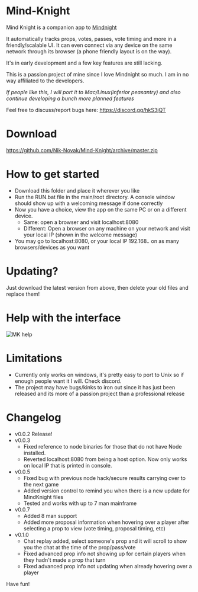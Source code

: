 # Mind-Knight


Mind Knight is a companion app to [Mindnight](mindnightgame.com)

It automatically tracks props, votes, passes, vote timing and more in a friendly/scalable UI. It can even connect via any device on the same network through its browser (a phone friendly layout is on the way).

It's in early development and a few key features are still lacking.

This is a passion project of mine since I love Mindnight so much. I am in no way affiliated to the developers.

*If people like this, I will port it to Mac/Linux(inferior peasantry) and also continue developing a bunch more planned features*

Feel free to discuss/report bugs here:
https://discord.gg/hkS3jQT

# Download
https://github.com/Nik-Novak/Mind-Knight/archive/master.zip

# How to get started
* Download this folder and place it wherever you like
* Run the RUN.bat file in the main/root directory. A console window should show up with a welcoming message if done correctly
* Now you have a choice, view the app on the same PC or on a different device.
  * Same: open a browser and visit localhost:8080
  * Different: Open a browser on any machine on your network and visit your local IP (shown in the welcome message)
* You may go to localhost:8080, or your local IP 192.168.*.* on as many browsers/devices as you want

# Updating?
Just download the latest version from above, then delete your old files and replace them!

# Help with the interface
![MK help](https://image.ibb.co/idENnq/help.png)

# Limitations
* Currently only works on windows, it's pretty easy to port to Unix so if enough people want it I will. Check discord.
* The project may have bugs/kinks to iron out since it has just been released and its more of a passion project than a professional release

# Changelog
* v0.0.2 Release!
* v0.0.3 
  * Fixed reference to node binaries for those that do not have Node installed.
  * Reverted localhost:8080 from being a host option. Now only works on local IP that is printed in console. 
* v0.0.5
  * Fixed bug with previous node hack/secure results carrying over to the next game
  * Added version control to remind you when there is a new update for MindKnight files
  * Tested and works with up to 7 man mainframe
* v0.0.7
  * Added 8 man support
  * Added more proposal information when hovering over a player after selecting a prop to view (vote timing, proposal timing, etc)
* v0.1.0
  * Chat replay added, select someone's prop and it will scroll to show you the chat at the time of the prop/pass/vote
  * Fixed advanced prop info not showing up for certain players when they hadn't made a prop that turn
  * Fixed advanced prop info not updating when already hovering over a player

Have fun!
